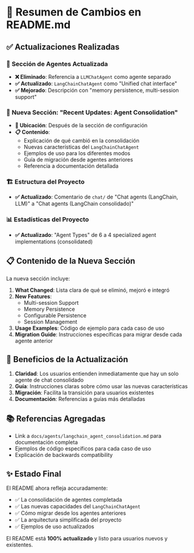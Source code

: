 # 📝 Resumen de Cambios en README.md

## ✅ Actualizaciones Realizadas

### 🎯 **Sección de Agentes Actualizada**
- **❌ Eliminado**: Referencia a `LLMChatAgent` como agente separado
- **✅ Actualizado**: `LangChainChatAgent` como "Unified chat interface"
- **✅ Mejorado**: Descripción con "memory persistence, multi-session support"

### 🔄 **Nueva Sección: "Recent Updates: Agent Consolidation"**
- **📍 Ubicación**: Después de la sección de configuración
- **📋 Contenido**:
  - Explicación de qué cambió en la consolidación
  - Nuevas características del `LangChainChatAgent`
  - Ejemplos de uso para los diferentes modos
  - Guía de migración desde agentes anteriores
  - Referencia a documentación detallada

### 🏗️ **Estructura del Proyecto**
- **✅ Actualizado**: Comentario de `chat/` de "Chat agents (LangChain, LLM)" a "Chat agents (LangChain consolidado)"

### 📊 **Estadísticas del Proyecto**
- **✅ Actualizado**: "Agent Types" de 6 a 4 specialized agent implementations (consolidated)

## 📋 **Contenido de la Nueva Sección**

La nueva sección incluye:

1. **What Changed**: Lista clara de qué se eliminó, mejoró e integró
2. **New Features**: 
   - Multi-session Support
   - Memory Persistence 
   - Configurable Persistence
   - Session Management
3. **Usage Examples**: Código de ejemplo para cada caso de uso
4. **Migration Guide**: Instrucciones específicas para migrar desde cada agente anterior

## 🎯 **Beneficios de la Actualización**

1. **Claridad**: Los usuarios entienden inmediatamente que hay un solo agente de chat consolidado
2. **Guía**: Instrucciones claras sobre cómo usar las nuevas características
3. **Migración**: Facilita la transición para usuarios existentes
4. **Documentación**: Referencias a guías más detalladas

## 📚 **Referencias Agregadas**

- Link a `docs/agents/langchain_agent_consolidation.md` para documentación completa
- Ejemplos de código específicos para cada caso de uso
- Explicación de backwards compatibility

## ✨ **Estado Final**

El README ahora refleja accuradamente:
- ✅ La consolidación de agentes completada
- ✅ Las nuevas capacidades del `LangChainChatAgent`
- ✅ Cómo migrar desde los agentes anteriores
- ✅ La arquitectura simplificada del proyecto
- ✅ Ejemplos de uso actualizados

El README está **100% actualizado** y listo para usuarios nuevos y existentes.
